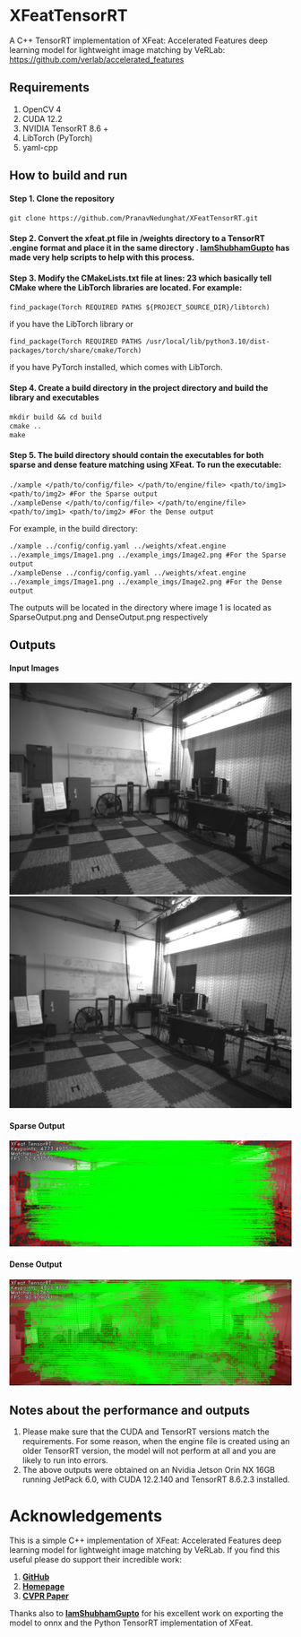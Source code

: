 # XFeatTensorRT
A C++ TensorRT implementation of XFeat: Accelerated Features deep learning model for lightweight image matching by VeRLab: https://github.com/verlab/accelerated_features

## Requirements
1) OpenCV 4
2) CUDA 12.2
3) NVIDIA TensorRT 8.6 +
4) LibTorch (PyTorch)
5) yaml-cpp

## How to build and run
#### Step 1. Clone the repository 
  ```
  git clone https://github.com/PranavNedunghat/XFeatTensorRT.git
  ```
#### Step 2. Convert the xfeat.pt file in /weights directory to a TensorRT .engine format and place it in the same directory . **[IamShubhamGupto](https://github.com/verlab/accelerated_features/pull/4)** has made very help scripts to help with this process.

#### Step 3. Modify the CMakeLists.txt file at lines: 23 which basically tell CMake where the LibTorch libraries are located. For example: 
  ```
  find_package(Torch REQUIRED PATHS ${PROJECT_SOURCE_DIR}/libtorch)
  ```
   if you have the LibTorch library or 
  ```
  find_package(Torch REQUIRED PATHS /usr/local/lib/python3.10/dist-packages/torch/share/cmake/Torch)
  ```
   if you have PyTorch installed, which comes with LibTorch.
  
#### Step 4. Create a build directory in the project directory and build the library and executables
  ```
  mkdir build && cd build
  cmake ..
  make
  ```
#### Step 5. The build directory should contain the executables for both sparse and dense feature matching using XFeat. To run the executable:
  ```
  ./xample </path/to/config/file> </path/to/engine/file> <path/to/img1> <path/to/img2> #For the Sparse output
  ./xampleDense </path/to/config/file> </path/to/engine/file> <path/to/img1> <path/to/img2> #For the Dense output
  ```
   For example, in the build directory:
  ```
  ./xample ../config/config.yaml ../weights/xfeat.engine ../example_imgs/Image1.png ../example_imgs/Image2.png #For the Sparse output
  ./xampleDense ../config/config.yaml ../weights/xfeat.engine ../example_imgs/Image1.png ../example_imgs/Image2.png #For the Dense output
  ```
The outputs will be located in the directory where image 1 is located as SparseOutput.png and DenseOutput.png respectively
## Outputs
#### Input Images
![Product Name Screen Shot](example_imgs/Image1.png)
![Product Name Screen Shot](example_imgs/Image2.png)
#### Sparse Output
![Product Name Screen Shot](example_imgs/SparseOutput.png)
#### Dense Output
![Product Name Screen Shot](example_imgs/DenseOutput.png)

## Notes about the performance and outputs
1) Please make sure that the CUDA and TensorRT versions match the requirements. For some reason, when the engine file is created using an older TensorRT version, the model will not perform at all and you are likely to run into errors.
2) The above outputs were obtained on an Nvidia Jetson Orin NX 16GB running JetPack 6.0, with CUDA 12.2.140 and TensorRT 8.6.2.3 installed.    

# Acknowledgements
This is a simple C++ implementation of XFeat: Accelerated Features deep learning model for lightweight image matching by VeRLab. If you find this useful please do support their incredible work:
1) **[GitHub](https://github.com/verlab/accelerated_features)**
2) **[Homepage](https://www.verlab.dcc.ufmg.br/descriptors/xfeat_cvpr24/)**
3) **[CVPR Paper](https://openaccess.thecvf.com/content/CVPR2024/html/Potje_XFeat_Accelerated_Features_for_Lightweight_Image_Matching_CVPR_2024_paper.html)**

Thanks also to **[IamShubhamGupto](https://github.com/verlab/accelerated_features/pull/4)** for his excellent work on exporting the model to onnx and the Python TensorRT implementation of XFeat. 
